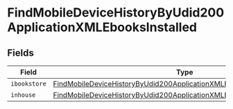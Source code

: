 # FindMobileDeviceHistoryByUdid200ApplicationXMLEbooksInstalled


## Fields

| Field                                                                                                                                                                           | Type                                                                                                                                                                            | Required                                                                                                                                                                        | Description                                                                                                                                                                     |
| ------------------------------------------------------------------------------------------------------------------------------------------------------------------------------- | ------------------------------------------------------------------------------------------------------------------------------------------------------------------------------- | ------------------------------------------------------------------------------------------------------------------------------------------------------------------------------- | ------------------------------------------------------------------------------------------------------------------------------------------------------------------------------- |
| `ibookstore`                                                                                                                                                                    | [FindMobileDeviceHistoryByUdid200ApplicationXMLEbooksInstalledIbookstore](../../models/operations/findmobiledevicehistorybyudid200applicationxmlebooksinstalledibookstore.md)[] | :heavy_minus_sign:                                                                                                                                                              | N/A                                                                                                                                                                             |
| `inhouse`                                                                                                                                                                       | [FindMobileDeviceHistoryByUdid200ApplicationXMLEbooksInstalledInhouse](../../models/operations/findmobiledevicehistorybyudid200applicationxmlebooksinstalledinhouse.md)[]       | :heavy_minus_sign:                                                                                                                                                              | N/A                                                                                                                                                                             |